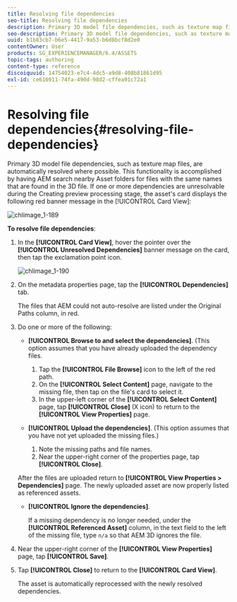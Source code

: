 ```yaml
---
title: Resolving file dependencies
seo-title: Resolving file dependencies
description: Primary 3D model file dependencies, such as texture map files, are automatically resolved where possible. This functionality is accomplished by having AEM search nearby Asset folders for files with the same names that are found in the 3D file.
seo-description: Primary 3D model file dependencies, such as texture map files, are automatically resolved where possible. This functionality is accomplished by having AEM search nearby Asset folders for files with the same names that are found in the 3D file.
uuid: b1b83cb7-b6e5-4417-9a53-b6d8bcf8d2e0
contentOwner: User
products: SG_EXPERIENCEMANAGER/6.4/ASSETS
topic-tags: authoring
content-type: reference
discoiquuid: 14754023-e7c4-4dc5-a9d8-408b81861d95
exl-id: ce616911-74fa-490d-98d2-cffea91c72a1
---
```

# Resolving file dependencies{#resolving-file-dependencies}

Primary 3D model file dependencies, such as texture map files, are automatically resolved where possible. This functionality is accomplished by having AEM search nearby Asset folders for files with the same names that are found in the 3D file. If one or more dependencies are unresolvable during the Creating preview processing stage, the asset's card displays the following red banner message in the [!UICONTROL Card View]:

![chlimage_1-189](assets/chlimage_1-189.png)

**To resolve file dependencies**:

1. In the **[!UICONTROL Card View]**, hover the pointer over the **[!UICONTROL Unresolved Dependencies]** banner message on the card, then tap the exclamation point icon.

   ![chlimage_1-190](assets/chlimage_1-190.png)

1. On the metadata properties page, tap the **[!UICONTROL Dependencies]** tab.

   The files that AEM could not auto-resolve are listed under the Original Paths column, in red.

1. Do one or more of the following:

    * **[!UICONTROL Browse to and select the dependencies]**. (This option assumes that you have already uploaded the dependency files.

        1. Tap the **[!UICONTROL File Browse]** icon to the left of the red path.
        1. On the **[!UICONTROL Select Content]** page, navigate to the missing file, then tap on the file's card to select it.
        1. In the upper-left corner of the **[!UICONTROL Select Content]** page, tap **[!UICONTROL Close]** (X icon) to return to the **[!UICONTROL View Properties]** page.

    * **[!UICONTROL Upload the dependencies]**. (This option assumes that you have not yet uploaded the missing files.)

        1. Note the missing paths and file names.
        1. Near the upper-right corner of the properties page, tap **[!UICONTROL Close]**.

   After the files are uploaded return to **[!UICONTROL View Properties > Dependencies]** page. The newly uploaded asset are now properly listed as referenced assets.

    * **[!UICONTROL Ignore the dependencies]**. 

      If a missing dependency is no longer needed, under the **[!UICONTROL Referenced Asset]** column, in the text field to the left of the missing file, type `n/a` so that AEM 3D ignores the file.

1. Near the upper-right corner of the **[!UICONTROL View Properties]** page, tap **[!UICONTROL Save]**.
1. Tap **[!UICONTROL Close]** to return to the **[!UICONTROL Card View]**.

   The asset is automatically reprocessed with the newly resolved dependencies.
